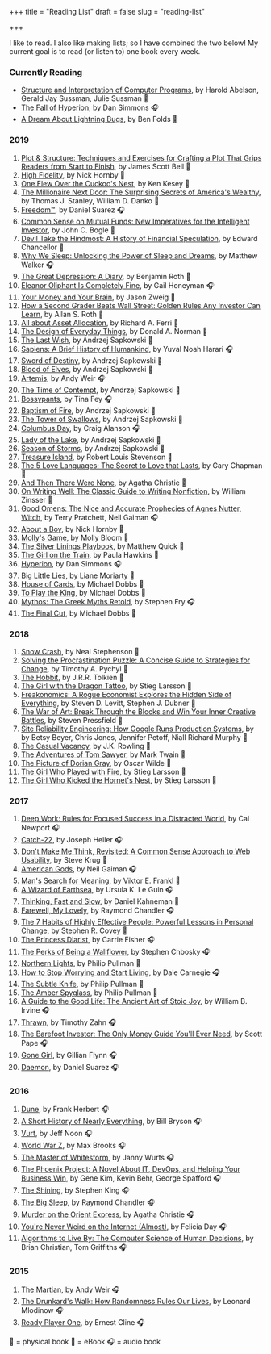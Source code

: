 +++
title = "Reading List"
draft = false
slug = "reading-list"

+++

I like to read. I also like making lists; so I have combined the two below! My current goal is to read (or listen to) one book every week.


### Currently Reading


* [Structure and Interpretation of Computer Programs](https://www.goodreads.com/book/show/43713.Structure_and_Interpretation_of_Computer_Programs), by Harold Abelson,  Gerald Jay Sussman, Julie Sussman 📓
* [The Fall of Hyperion](https://www.goodreads.com/book/show/10429950-the-fall-of-hyperion), by Dan Simmons 🎧
* [A Dream About Lightning Bugs](goodreads.com/book/show/47501964-a-dream-about-lightning-bugs), by Ben Folds 📘


### 2019

1. [Plot & Structure: Techniques and Exercises for Crafting a Plot That Grips Readers from Start to Finish](https://www.goodreads.com/book/show/20181.Plot_Structure), by James Scott Bell 📘
1. [High Fidelity](https://www.goodreads.com/book/show/595413.High_Fidelity), by Nick Hornby 📘
1. [One Flew Over the Cuckoo's Nest](https://www.goodreads.com/book/show/579756.One_Flew_Over_the_Cuckoo_s_Nest), by Ken Kesey 📘
1. [The Millionaire Next Door: The Surprising Secrets of America's Wealthy](https://www.goodreads.com/book/show/998.The_Millionaire_Next_Door), by Thomas J. Stanley,  William D. Danko 📓
1. [Freedom™](https://www.goodreads.com/book/show/8488830-freedom), by Daniel Suarez 🎧
1. [Common Sense on Mutual Funds: New Imperatives for the Intelligent Investor](https://www.goodreads.com/book/show/153765.Common_Sense_on_Mutual_Funds), by John C. Bogle 📓
1. [Devil Take the Hindmost: A History of Financial Speculation](https://www.goodreads.com/book/show/91360.Devil_Take_the_Hindmost), by Edward Chancellor 📘
1. [Why We Sleep: Unlocking the Power of Sleep and Dreams](https://www.goodreads.com/book/show/34466963-why-we-sleep), by Matthew Walker 🎧
1. [The Great Depression: A Diary](https://www.goodreads.com/book/show/6601224-the-great-depression), by Benjamin Roth 📓
1. [Eleanor Oliphant Is Completely Fine](https://www.goodreads.com/book/show/31434883-eleanor-oliphant-is-completely-fine), by Gail Honeyman 🎧
1. [Your Money and Your Brain](https://www.goodreads.com/book/show/106830.Your_Money_and_Your_Brain), by Jason Zweig 📓
1. [How a Second Grader Beats Wall Street: Golden Rules Any Investor Can Learn](https://www.goodreads.com/book/show/6256822-how-a-second-grader-beats-wall-street), by Allan S. Roth 📓
1. [All about Asset Allocation](https://www.goodreads.com/book/show/9316522-all-about-asset-allocation), by Richard A. Ferri 📓
1. [The Design of Everyday Things](https://www.goodreads.com/book/show/17290807-the-design-of-everyday-things), by Donald A. Norman 📓
1. [The Last Wish](https://www.goodreads.com/book/show/40603587-the-last-wish), by Andrzej Sapkowski 📓
1. [Sapiens: A Brief History of Humankind](https://www.goodreads.com/book/show/23692271-sapiens), by Yuval Noah Harari 🎧
1. [Sword of Destiny](https://www.goodreads.com/book/show/25318857-sword-of-destiny), by Andrzej Sapkowski 📓
1. [Blood of Elves](https://www.goodreads.com/book/show/6043781-blood-of-elves), by Andrzej Sapkowski 📓
1. [Artemis](https://www.goodreads.com/book/show/36112610-artemis), by Andy Weir 🎧
1. [The Time of Contempt](https://www.goodreads.com/book/show/14781491-the-time-of-contempt), by Andrzej Sapkowski 📓
1. [Bossypants](https://www.goodreads.com/book/show/12090316-bossypants), by Tina Fey 🎧
1. [Baptism of Fire](https://www.goodreads.com/book/show/18924205-baptism-of-fire), by Andrzej Sapkowski 📓
1. [The Tower of Swallows](https://www.goodreads.com/book/show/29340636-the-tower-of-swallows), by Andrzej Sapkowski 📓
1. [Columbus Day](https://www.goodreads.com/book/show/33958124-columbus-day), by Craig Alanson 🎧
1. [Lady of the Lake](https://www.goodreads.com/book/show/32186143-lady-of-the-lake), by Andrzej Sapkowski 📓
1. [Season of Storms](https://www.goodreads.com/book/show/36185216-season-of-storms), by Andrzej Sapkowski 📓
1. [Treasure Island](https://www.goodreads.com/book/show/295.Treasure_Island), by Robert Louis Stevenson 📓
1. [The 5 Love Languages: The Secret to Love that Lasts](https://www.goodreads.com/book/show/23878688-the-5-love-languages), by Gary Chapman 📓
1. [And Then There Were None](https://www.goodreads.com/book/show/6251563-and-then-there-were-none), by Agatha Christie 📓
1. [On Writing Well: The Classic Guide to Writing Nonfiction](https://www.goodreads.com/book/show/53343.On_Writing_Well), by William Zinsser 📘
1. [Good Omens: The Nice and Accurate Prophecies of Agnes Nutter, Witch](https://www.goodreads.com/book/show/12067.Good_Omens), by Terry Pratchett, Neil Gaiman 🎧
1. [About a Boy](https://www.goodreads.com/book/show/4273.About_a_Boy), by Nick Hornby 📘
1. [Molly's Game](https://www.goodreads.com/book/show/22206686-molly-s-game), by Molly Bloom 📘
1. [The Silver Linings Playbook](https://www.goodreads.com/book/show/16669567-the-silver-linings-playbook), by Matthew Quick 📘
1. [The Girl on the Train](https://www.goodreads.com/book/show/23347055-the-girl-on-the-train), by Paula Hawkins 📘
1. [Hyperion](https://www.goodreads.com/book/show/23156063-hyperion), by Dan Simmons 🎧
1. [Big Little Lies](https://www.goodreads.com/book/show/22057173-big-little-lies), by Liane Moriarty 📘
1. [House of Cards](https://www.goodreads.com/book/show/1408078.House_of_Cards), by Michael Dobbs 📘
1. [To Play the King](https://www.goodreads.com/book/show/23018676-to-play-the-king), by Michael Dobbs 📘
1. [Mythos: The Greek Myths Retold](https://www.goodreads.com/book/show/35074096-mythos), by Stephen Fry 🎧
1. [The Final Cut](https://www.goodreads.com/book/show/23018618-the-final-cut), by Michael Dobbs 📘

### 2018
1. [Snow Crash](https://www.goodreads.com/book/show/11357844-snow-crash), by Neal Stephenson 📘
1. [Solving the Procrastination Puzzle: A Concise Guide to Strategies for Change](https://www.goodreads.com/book/show/18079767-solving-the-procrastination-puzzle), by Timothy A. Pychyl 📘
1. [The Hobbit](https://www.goodreads.com/book/show/42672.The_Hobbit), by J.R.R. Tolkien 📘
1. [The Girl with the Dragon Tattoo](https://www.goodreads.com/book/show/2732977-the-girl-with-the-dragon-tattoo), by Stieg Larsson 📘
1. [Freakonomics: A Rogue Economist Explores the Hidden Side of Everything](https://www.goodreads.com/book/show/7259785-freakonomics), by Steven D. Levitt,  Stephen J. Dubner 📘
1. [The War of Art: Break Through the Blocks and Win Your Inner Creative Battles](https://www.goodreads.com/book/show/14653803-the-war-of-art), by Steven Pressfield 📘
1. [Site Reliability Engineering: How Google Runs Production Systems](https://www.goodreads.com/book/show/27968891-site-reliability-engineering), by by Betsy Beyer,  Chris Jones, Jennifer Petoff, Niall Richard Murphy 📘
1. [The Casual Vacancy](https://www.goodreads.com/book/show/17251093-the-casual-vacancy), by J.K. Rowling 📘
1. [The Adventures of Tom Sawyer](https://www.goodreads.com/book/show/13416095-the-adventures-of-tom-sawyer), by Mark Twain 📘
1. [The Picture of Dorian Gray](https://www.goodreads.com/book/show/5782425-the-picture-of-dorian-gray), by Oscar Wilde 📘
1. [The Girl Who Played with Fire](https://www.goodreads.com/book/show/5060378-the-girl-who-played-with-fire), by Stieg Larsson 📘
1. [The Girl Who Kicked the Hornet's Nest](https://www.goodreads.com/book/show/6892870-the-girl-who-kicked-the-hornet-s-nest), by Stieg Larsson 📘

### 2017

1. [Deep Work: Rules for Focused Success in a Distracted World](https://www.goodreads.com/book/show/25744928-deep-work), by Cal Newport 🎧
1. [Catch-22](https://www.goodreads.com/book/show/168668.Catch_22), by Joseph Heller 🎧
1. [Don't Make Me Think, Revisited: A Common Sense Approach to Web Usability](https://www.goodreads.com/book/show/18197267-don-t-make-me-think-revisited), by Steve Krug 📘
1. [American Gods](https://www.goodreads.com/book/show/30165203-american-gods), by Neil Gaiman 🎧
1. [Man's Search for Meaning](https://www.goodreads.com/book/show/4069.Man_s_Search_for_Meaning), by Viktor E. Frankl 📘
1. [A Wizard of Earthsea](https://www.goodreads.com/book/show/13642.A_Wizard_of_Earthsea), by Ursula K. Le Guin 🎧
1. [Thinking, Fast and Slow](https://www.goodreads.com/book/show/11468377-thinking-fast-and-slow), by Daniel Kahneman 📘
1. [Farewell, My Lovely](https://www.goodreads.com/book/show/2050.Farewell_My_Lovely), by Raymond Chandler 🎧
1. [The 7 Habits of Highly Effective People: Powerful Lessons in Personal Change](https://www.goodreads.com/book/show/36072.The_7_Habits_of_Highly_Effective_People), by Stephen R. Covey 📘
1. [The Princess Diarist](https://www.goodreads.com/book/show/26025989-the-princess-diarist), by Carrie Fisher 🎧
1. [The Perks of Being a Wallflower](https://www.goodreads.com/book/show/22628.The_Perks_of_Being_a_Wallflower), by Stephen Chbosky 🎧
1. [Northern Lights](https://www.goodreads.com/book/show/827970.Northern_Lights), by Philip Pullman 📘
1. [How to Stop Worrying and Start Living](https://www.goodreads.com/book/show/4866.How_to_Stop_Worrying_and_Start_Living), by Dale Carnegie 🎧
1. [The Subtle Knife](https://www.goodreads.com/book/show/563765.The_Subtle_Knife), by Philip Pullman 📘
1. [The Amber Spyglass](https://www.goodreads.com/book/show/850586.The_Amber_Spyglass), by Philip Pullman 📘
1. [A Guide to the Good Life: The Ancient Art of Stoic Joy](https://www.goodreads.com/book/show/5617966-a-guide-to-the-good-life), by William B. Irvine 🎧
1. [Thrawn](https://www.goodreads.com/book/show/31140332-thrawn), by Timothy Zahn 🎧
1. [The Barefoot Investor: The Only Money Guide You'll Ever Need](https://www.goodreads.com/book/show/33121747-the-barefoot-investor), by Scott Pape 🎧
1. [Gone Girl](https://www.goodreads.com/book/show/19288043-gone-girl), by Gillian Flynn 🎧
1. [Daemon](https://www.goodreads.com/book/show/6665847-daemon), by Daniel Suarez 🎧


### 2016

1. [Dune](https://www.goodreads.com/book/show/234225.Dune), by Frank Herbert 🎧
1. [A Short History of Nearly Everything](https://www.goodreads.com/book/show/21.A_Short_History_of_Nearly_Everything), by Bill Bryson 🎧
1. [Vurt](https://www.goodreads.com/book/show/17401136-vurt), by Jeff Noon 🎧
1. [World War Z](https://www.goodreads.com/book/show/8908.World_War_Z), by Max Brooks 🎧
1. [The Master of Whitestorm](https://www.goodreads.com/book/show/28672.The_Master_of_Whitestorm), by Janny Wurts 🎧
1. [The Phoenix Project: A Novel About IT, DevOps, and Helping Your Business Win](https://www.goodreads.com/book/show/17255186-the-phoenix-project), by Gene Kim,  Kevin Behr, George Spafford 🎧
1. [The Shining](https://www.goodreads.com/book/show/11588.The_Shining), by Stephen King 🎧
1. [The Big Sleep](https://www.goodreads.com/book/show/2052.The_Big_Sleep), by Raymond Chandler 🎧
1. [Murder on the Orient Express](https://www.goodreads.com/book/show/853510.Murder_on_the_Orient_Express), by Agatha Christie 🎧
1. [You're Never Weird on the Internet (Almost)](https://www.goodreads.com/book/show/23705512-you-re-never-weird-on-the-internet), by Felicia Day 🎧
1. [Algorithms to Live By: The Computer Science of Human Decisions](https://www.goodreads.com/book/show/25666050-algorithms-to-live-by), by Brian Christian, Tom Griffiths 🎧

### 2015

1. [The Martian](https://www.goodreads.com/book/show/20555443-the-martian), by Andy Weir 🎧
1. [The Drunkard's Walk: How Randomness Rules Our Lives](https://www.goodreads.com/book/show/2272880.The_Drunkard_s_Walk), by Leonard Mlodinow 🎧
1. [Ready Player One](https://www.goodreads.com/book/show/9969571-ready-player-one), by Ernest Cline 🎧


📘 = physical book
📓 = eBook
🎧 = audio book